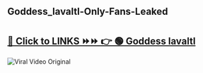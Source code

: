 
 ## Goddess_lavaltl-Only-Fans-Leaked

# <h2><a href="https://clipsfans.com/Goddess_lavaltl&ref=git">🔗 Click to LINKS ⏩⏩ 👉 🟢 Goddess lavaltl </a></h2>

<a href="https://clipsfans.com/Goddess_lavaltl&ref=git" rel="nofollow" data-target="animated-image.originalLink"><img src="https://i.ibb.co.com/xMMVF88/686577567.gif" alt="Viral Video Original" style="max-width: 100%; display: inline-block;" data-target="animated-image.originalImage"></a>
